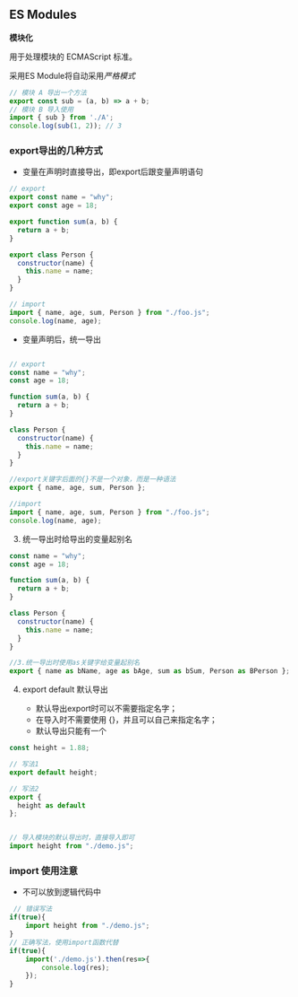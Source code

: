 ## ES Modules

**模块化**

用于处理模块的 ECMAScript 标准。

采用ES Module将自动采用*严格模式*

```javascript
// 模块 A 导出一个方法
export const sub = (a, b) => a + b;
// 模块 B 导入使用
import { sub } from './A';
console.log(sub(1, 2)); // 3
```

### export导出的几种方式

* 变量在声明时直接导出，即export后跟变量声明语句

```javascript
// export
export const name = "why";
export const age = 18;

export function sum(a, b) {
  return a + b;
}

export class Person {
  constructor(name) {
    this.name = name;
  }
}

// import
import { name, age, sum, Person } from "./foo.js";
console.log(name, age);

```

* 变量声明后，统一导出

```javascript

// export
const name = "why";
const age = 18;

function sum(a, b) {
  return a + b;
}

class Person {
  constructor(name) {
    this.name = name;
  }
}

//export关键字后面的{}不是一个对象，而是一种语法
export { name, age, sum, Person };

//import
import { name, age, sum, Person } from "./foo.js";
console.log(name, age);

```

3. 统一导出时给导出的变量起别名

```javascript
const name = "why";
const age = 18;

function sum(a, b) {
  return a + b;
}

class Person {
  constructor(name) {
    this.name = name;
  }
}

//3.统一导出时使用as关键字给变量起别名
export { name as bName, age as bAge, sum as bSum, Person as BPerson };
```

4. export default 默认导出

    * 默认导出export时可以不需要指定名字；
    * 在导入时不需要使用 {}，并且可以自己来指定名字；
    * 默认导出只能有一个

```javascript
const height = 1.88;

// 写法1
export default height;

// 写法2
export {
  height as default
};


// 导入模块的默认导出时，直接导入即可
import height from "./demo.js";

```


### import 使用注意

* 不可以放到逻辑代码中

```javascript
 // 错误写法
if(true){
    import height from "./demo.js";
}
// 正确写法，使用import函数代替
if(true){
    import('./demo.js').then(res=>{
        console.log(res);
    });
}

```